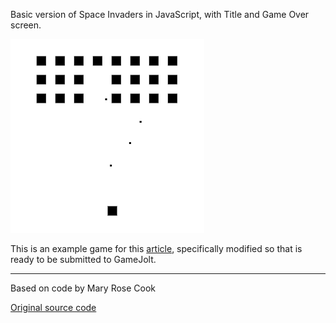 Basic version of Space Invaders in JavaScript, with Title and Game Over screen.


![Screenshot of Space Invaders](screenshot.png)


This is an example game for this [article](http://jams.gamejolt.io/tagjam18/hints-and-tips), specifically modified so that is ready to be submitted to GameJolt.

---

Based on code by Mary Rose Cook

[Original source code](https://github.com/maryrosecook/retro-games)





